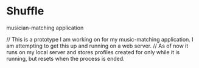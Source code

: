 # Shuffle
musician-matching application

// This is a prototype I am working on for my music-matching application. I am attempting to get this up and running on a web server.
// As of now it runs on my local server and stores profiles created for only while it is running, but resets when the process is ended.
